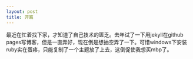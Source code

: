 ```yaml
---
layout: post
title: 开篇
---
```

最近在忙着找下家，才知道了自己技术的匮乏。去年试了一下用jekyll在github pages写博客，但是一直弄好，现在倒是想抽空弄了一下。可惜windows下安装ruby实在蛋疼，只能复制了一个主题放了上去，这倒促使我想买mbp了。